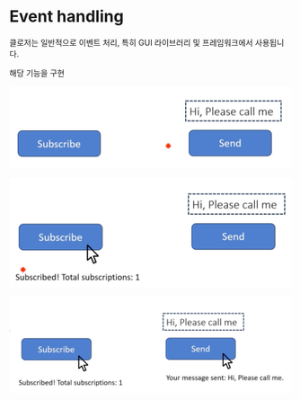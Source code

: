 # Event handling

클로저는 일반적으로 이벤트 처리, 특히 GUI 라이브러리 및 프레임워크에서 사용됩니다.


해당 기능을 구현

![img1.png](attachments/img1.png)

![img2.png](attachments/img2.png)

![img3.png](attachments/img3.png)